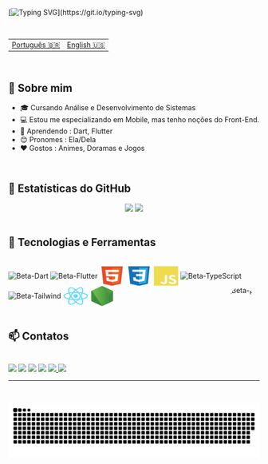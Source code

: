 [![Typing SVG](https://readme-typing-svg.herokuapp.com/?color=ff758f&size=20&center=true&vCenter=true&width=1000&lines=Oii+Me+Chamo+Roberta+Fontes;Sejam+Bem-Vindos+ao+meu+Github!)](https://git.io/typing-svg)

<br>

<div>    
<table>
    <td><a align="left" alt="en" align="right" title="traduzir readme para português" href="https://github.com/betafontes/betafontes/blob/main/README.md" target="_blank">Português 🇧🇷</a></td>
    <td><a align="left" alt="pt-br" align="right" title="translate readme to english" href="https://github.com/betafontes/betafontes/blob/main/README-en.md" target="_blank">English 🇺🇸</a></td>
</table>
</div>

<br>

## 💜 Sobre mim

- 🎓 Cursando Análise e Desenvolvimento de Sistemas
- 💻 Estou me especializando em Mobile, mas tenho noções do Front-End.
- 🚀 Aprendendo : Dart, Flutter
- 😊 Pronomes : Ela/Dela
- ❤️ Gostos : Animes, Doramas e Jogos



 <br>
  
  ## 💫 Estatísticas do GitHub
  
  <div align="center">  
     <img height="180em" src="https://github-readme-streak-stats.herokuapp.com/?user=betafontes&theme=dracula_border=true&theme=dracula" /> 
     <img height="180em" src="https://github-readme-stats.vercel.app/api/top-langs/?username=betafontes&theme=dracula&show_icons=true&hide_border=false&layout=compact"/>
  </div>

  <br>

  ## 🚀 Tecnologias e Ferramentas

 <div style="display: inline_block"><br>
    <img align="center" alt="Beta-Dart" height="40" width="50" src="https://cdn.jsdelivr.net/gh/devicons/devicon@latest/icons/dart/dart-original.svg" />
    <img align="center" alt="Beta-Flutter" height="40" width="50" src="https://cdn.jsdelivr.net/gh/devicons/devicon@latest/icons/flutter/flutter-original.svg" />
    <img align="center" alt="Beta-HTML" height="40" width="50" src="https://raw.githubusercontent.com/devicons/devicon/master/icons/html5/html5-original.svg">
    <img align="center" alt="Beta-CSS" height="40" width="50" src="https://raw.githubusercontent.com/devicons/devicon/master/icons/css3/css3-original.svg">
    <img align="center" alt="Beta-Js" height="40" width="50" src="https://raw.githubusercontent.com/devicons/devicon/master/icons/javascript/javascript-plain.svg">
    <img align="center" alt="Beta-TypeScript" height="40" width="50" src="https://cdn.jsdelivr.net/gh/devicons/devicon/icons/typescript/typescript-plain.svg">
    <img align="center" alt="Beta-Tailwind" height="40" width="50" src="https://cdn.jsdelivr.net/gh/devicons/devicon@latest/icons/tailwindcss/tailwindcss-original.svg" />      
    <img align="center" alt="Beta-React" height="40" width="50" src="https://raw.githubusercontent.com/devicons/devicon/c5378d6c2510ffa0b3e4475af95618a8048d6cf1/icons/react/react-original.svg">
    <img align="center" alt="Beta-NodeJs" height="40" width="50" src="https://raw.githubusercontent.com/devicons/devicon/d00d0969292a6569d45b06d3f350f463a0107b0d/icons/nodejs/nodejs-original.svg">
          
   <img align="right" alt="Beta-pic" height="150" style="border-radius:100%;" src="https://th.bing.com/th/id/OIG.iANOIy8fBDmGYXogL.Xt?pid=ImgGn">
 </div>
 
 <br>

 ## 📫 Contatos

  <br>
 
 <div> 
   <a href="https://codepen.io/betafontes" target="_blank"><img src="https://img.shields.io/badge/-codepen-%FF7F3F?style=for-the-badge&logo=codepen&logoColor=white" target="_blank"></a>
   <a href="https://www.instagram.com/kiemora20/" target="_blank"><img src="https://img.shields.io/badge/-Instagram-%23E4405F?style=for-the-badge&logo=instagram&logoColor=white" target="_blank"></a>
   <a href="https://discord.gg/kiemora#1098" target="_blank"><img src="https://img.shields.io/badge/Discord-7289DA?style=for-the-badge&logo=discord&logoColor=white" target="_blank"></a> 
   <a href ="mailto:robertafontesds@gmail.com"><img src="https://img.shields.io/badge/-Gmail-%23333?style=for-the-badge&logo=gmail&logoColor=white" target="_blank"></a>
   <a href="https://www.linkedin.com/in/roberta-fontes-3a6256207"  target="_blank"><img src="https://img.shields.io/badge/-LinkedIn-%230077B5?style=for-the-badge&logo=linkedin&logoColor=white" target="_blank"> </a> 
   <a href="https://robertafontes.netlify.app/" target="_blank"><img src="https://img.shields.io/badge/-Portfolio-%23E4405F?style=for-the-badge&logo=portfolio&logoColor=white" target="_blank"></a>

<hr>

 <br>

   ![Snake animation](https://github.com/betafontes/betafontes/blob/output/github-contribution-grid-snake.svg)
</div>



 

